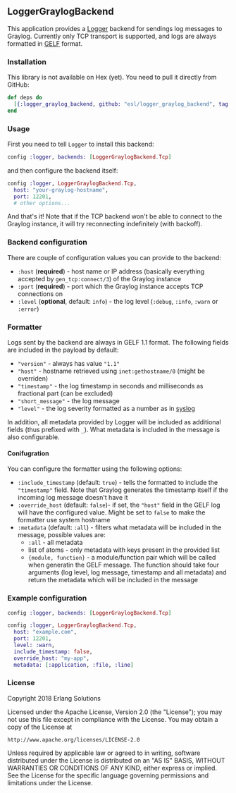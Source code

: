 ## LoggerGraylogBackend

This application provides a [Logger](https://hexdocs.pm/logger) backend for sendings log messages
to Graylog. Currently only TCP transport is supported, and logs are always formatted in
[GELF](http://docs.graylog.org/en/stable/pages/gelf.html) format.

### Installation

This library is not available on Hex (yet). You need to pull it directly from GitHub:

```elixir
def deps do
  [{:logger_graylog_backend, github: "esl/logger_graylog_backend", tag: "v0.1.0"}, ...]
end
```

### Usage

First you need to tell `Logger` to install this backend:

```elixir
config :logger, backends: [LoggerGraylogBackend.Tcp]
```

and then configure the backend itself:

```elixir
config :logger, LoggerGraylogBackend.Tcp,
  host: "your-graylog-hostname",
  port: 12201,
  # other options...
```

And that's it! Note that if the TCP backend won't be able to connect to the Graylog instance, it
will try reconnecting indefinitely (with backoff).

### Backend configuration

There are couple of configuration values you can provide to the backend:

* `:host` (**required**) - host name or IP address (basically everything accepted by `gen_tcp:connect/3`)
   of the Graylog instance
* `:port` (**required**) - port which the Graylog instance accepts TCP connections on
* `:level` (**optional**, default: `info`) - the log level (`:debug`, `:info`, `:warn` or `:error`)

### Formatter

Logs sent by the backend are always in GELF 1.1 format. The following fields are included in the
payload by default:

* `"version"` - always has value `"1.1"`
* `"host"` - hostname retrieved using `inet:gethostname/0` (might be overriden)
* `"timestamp"` - the log timestamp in seconds and milliseconds as fractional part (can be excluded)
* `"short_message"` - the log message
* `"level"` - the log severity formatted as a number as in [syslog](https://en.wikipedia.org/wiki/Syslog#Severity_level)

In addition, all metadata provided by Logger will be included as additional fields (thus prefixed
with `_`). What metadata is included in the message is also configurable.

#### Conifugration

You can configure the formatter using the following options:

* `:include_timestamp` (default: `true`) - tells the formatted to include the `"timestamp"` field.
  Note that Graylog generates the timestamp itself if the incoming log message doesn't have it
* `:override_host` (default: `false`)- if set, the `"host"` field in the GELF log will have the
  configured value. Might be set to `false` to make the formatter use system hostname
* `:metadata` (default: `:all`) - filters what metadata will be included in the message, possible
  values are:
  * `:all` - all metadata
  * list of atoms - only metadata with keys present in the provided list
  * `{module, function}` - a module/function pair which will be called when generatin the GELF
    message. The function should take four arguments (log level, log message, timestamp and
    all metadata) and return the metadata which will be included in the message

### Example configuration

```elixir
config :logger, backends: [LoggerGraylogBackend.Tcp]

config :logger, LoggerGraylogBackend.Tcp,
  host: "example.com",
  port: 12201,
  level: :warn,
  include_timestamp: false,
  override_host: "my-app",
  metadata: [:application, :file, :line]
```

### License

Copyright 2018 Erlang Solutions

Licensed under the Apache License, Version 2.0 (the "License");
you may not use this file except in compliance with the License.
You may obtain a copy of the License at

    http://www.apache.org/licenses/LICENSE-2.0

Unless required by applicable law or agreed to in writing, software
distributed under the License is distributed on an "AS IS" BASIS,
WITHOUT WARRANTIES OR CONDITIONS OF ANY KIND, either express or implied.
See the License for the specific language governing permissions and
limitations under the License.

